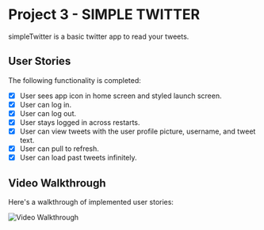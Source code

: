 # Project 3 - **SIMPLE TWITTER**

simpleTwitter is a basic twitter app to read your tweets.

## User Stories

The following functionality is completed:

- [x] User sees app icon in home screen and styled launch screen. 
- [x] User can log in. 
- [x] User can log out.
- [x] User stays logged in across restarts. 
- [x] User can view tweets with the user profile picture, username, and tweet text. 
- [x] User can pull to refresh.
- [x] User can load past tweets infinitely.

## Video Walkthrough

Here's a walkthrough of implemented user stories:

<img src='http://i.imgur.com/link/to/your/gif/file.gif' title='Video Walkthrough' width='' alt='Video Walkthrough' />

